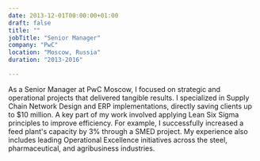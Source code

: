 ```yaml
---
date: 2013-12-01T00:00:00+01:00
draft: false
title: ""
jobTitle: "Senior Manager"
company: "PwC"
location: "Moscow, Russia"
duration: "2013-2016"

---
```


As a Senior Manager at PwC Moscow, I focused on strategic and operational projects that delivered tangible results. I specialized in Supply Chain Network Design and ERP implementations, directly saving clients up to $10 million. A key part of my work involved applying Lean Six Sigma principles to improve efficiency. For example, I successfully increased a feed plant's capacity by 3% through a SMED project. My experience also includes leading Operational Excellence initiatives across the steel, pharmaceutical, and agribusiness industries.
